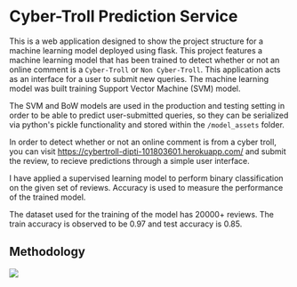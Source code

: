# Cyber-Troll Prediction Service

This is a web application designed to show the project structure for a machine learning model deployed using flask. This project features a machine learning model that has been trained to detect whether or not an online comment is a `Cyber-Troll` or `Non Cyber-Troll`. This application acts as an interface for a user to submit new queries. The machine learning model was built training Support Vector Machine (SVM) model.


The SVM and BoW models are used in the production and testing setting in order to be able to predict user-submitted queries, so they can be serialized via python's pickle functionality and stored within the `/model_assets` folder. 

In order to detect whether or not an online comment is from a cyber troll, you can visit https://cybertroll-dipti-101803601.herokuapp.com/ and submit the review, to recieve predictions through a simple user interface. 

I have applied a supervised learning model to perform binary classification on the given set of reviews. Accuracy is used to measure the performance of the trained model.

The dataset used for the training of the model has 20000+ reviews. The train accuracy is observed to be 0.97 and test accuracy is 0.85.

## Methodology

![](Methodology.png)
